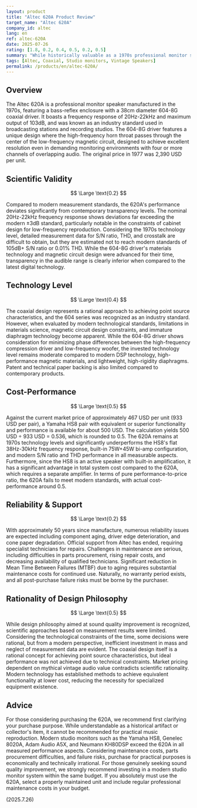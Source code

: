 ```yaml
---
layout: product
title: "Altec 620A Product Review"
target_name: "Altec 620A"
company_id: altec
lang: en
ref: altec-620A
date: 2025-07-26
rating: [1.8, 0.2, 0.4, 0.5, 0.2, 0.5]
summary: "While historically valuable as a 1970s professional monitor speaker, the 620A falls significantly short of modern transparency standards and is priced at an extremely high market value."
tags: [Altec, Coaxial, Studio monitors, Vintage Speakers]
permalink: /products/en/altec-620A/
---
```

## Overview

The Altec 620A is a professional monitor speaker manufactured in the 1970s, featuring a bass-reflex enclosure with a 38cm diameter 604-8G coaxial driver. It boasts a frequency response of 20Hz-22kHz and maximum output of 103dB, and was known as an industry standard used in broadcasting stations and recording studios. The 604-8G driver features a unique design where the high-frequency horn throat passes through the center of the low-frequency magnetic circuit, designed to achieve excellent resolution even in demanding monitoring environments with four or more channels of overlapping audio. The original price in 1977 was 2,390 USD per unit.

## Scientific Validity

$$ \Large \text{0.2} $$

Compared to modern measurement standards, the 620A's performance deviates significantly from contemporary transparency levels. The nominal 20Hz-22kHz frequency response shows deviations far exceeding the modern ±3dB standard, particularly notable in the constraints of cabinet design for low-frequency reproduction. Considering the 1970s technology level, detailed measurement data for S/N ratio, THD, and crosstalk are difficult to obtain, but they are estimated not to reach modern standards of 105dB+ S/N ratio or 0.01% THD. While the 604-8G driver's materials technology and magnetic circuit design were advanced for their time, transparency in the audible range is clearly inferior when compared to the latest digital technology.

## Technology Level

$$ \Large \text{0.4} $$

The coaxial design represents a rational approach to achieving point source characteristics, and the 604 series was recognized as an industry standard. However, when evaluated by modern technological standards, limitations in materials science, magnetic circuit design constraints, and immature diaphragm technology become apparent. While the 604-8G driver shows consideration for minimizing phase differences between the high-frequency compression driver and low-frequency woofer, the invested technology level remains moderate compared to modern DSP technology, high-performance magnetic materials, and lightweight, high-rigidity diaphragms. Patent and technical paper backing is also limited compared to contemporary products.

## Cost-Performance

$$ \Large \text{0.5} $$

Against the current market price of approximately 467 USD per unit (933 USD per pair), a Yamaha HS8 pair with equivalent or superior functionality and performance is available for about 500 USD. The calculation yields 500 USD ÷ 933 USD = 0.536, which is rounded to 0.5. The 620A remains at 1970s technology levels and significantly underperforms the HS8's flat 38Hz-30kHz frequency response, built-in 75W+45W bi-amp configuration, and modern S/N ratio and THD performance in all measurable aspects. Furthermore, since the HS8 is an active speaker with built-in amplification, it has a significant advantage in total system cost compared to the 620A, which requires a separate amplifier. In terms of pure performance-to-price ratio, the 620A fails to meet modern standards, with actual cost-performance around 0.5.

## Reliability & Support

$$ \Large \text{0.2} $$

With approximately 50 years since manufacture, numerous reliability issues are expected including component aging, driver edge deterioration, and cone paper degradation. Official support from Altec has ended, requiring specialist technicians for repairs. Challenges in maintenance are serious, including difficulties in parts procurement, rising repair costs, and decreasing availability of qualified technicians. Significant reduction in Mean Time Between Failures (MTBF) due to aging requires substantial maintenance costs for continued use. Naturally, no warranty period exists, and all post-purchase failure risks must be borne by the purchaser.

## Rationality of Design Philosophy

$$ \Large \text{0.5} $$

While design philosophy aimed at sound quality improvement is recognized, scientific approaches based on measurement results were limited. Considering the technological constraints of the time, some decisions were rational, but from a modern perspective, inefficient investment in mass and neglect of measurement data are evident. The coaxial design itself is a rational concept for achieving point source characteristics, but ideal performance was not achieved due to technical constraints. Market pricing dependent on mythical vintage audio value contradicts scientific rationality. Modern technology has established methods to achieve equivalent functionality at lower cost, reducing the necessity for specialized equipment existence.

## Advice

For those considering purchasing the 620A, we recommend first clarifying your purchase purpose. While understandable as a historical artifact or collector's item, it cannot be recommended for practical music reproduction. Modern studio monitors such as the Yamaha HS8, Genelec 8020A, Adam Audio A5X, and Neumann KH80DSP exceed the 620A in all measured performance aspects. Considering maintenance costs, parts procurement difficulties, and failure risks, purchase for practical purposes is economically and technically irrational. For those genuinely seeking sound quality improvement, we strongly recommend investing in a modern studio monitor system within the same budget. If you absolutely must use the 620A, select a properly maintained unit and include regular professional maintenance costs in your budget.

(2025.7.26)
